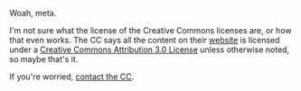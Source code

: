 Woah, meta.

I'm not sure what the license of the Creative Commons licenses are, or how that even works. The CC says all the content on their [website](https://creativecommons.org) is licensed under a [Creative Commons Attribution 3.0 License](https://creativecommons.org/licenses/by/3.0/) unless otherwise noted, so maybe that's it.

If you're worried, [contact the CC](https://creativecommons.org/contact).
